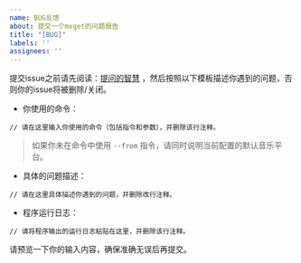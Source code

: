 ```yaml
---
name: BUG反馈
about: 提交一个mxget的问题报告
title: "[BUG]"
labels: ''
assignees: ''
---
```


提交issue之前请先阅读：[提问的智慧](https://github.com/ryanhanwu/How-To-Ask-Questions-The-Smart-Way/blob/master/README-zh_CN.md) ，然后按照以下模板描述你遇到的问题，否则你的issue将被删除/关闭。

- 你使用的命令：

```
// 请在这里输入你使用的命令（包括指令和参数），并删除该行注释。
```

> 如果你未在命令中使用 `--from` 指令，请同时说明当前配置的默认音乐平台。

- 具体的问题描述：

```
// 请在这里具体描述你遇到的问题，并删除改行注释。
```

- 程序运行日志：

```
// 请将程序输出的运行日志粘贴在这里，并删除该行注释。
```

请预览一下你的输入内容，确保准确无误后再提交。

